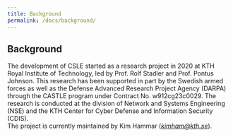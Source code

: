 ```yaml
---
title: Background
permalink: /docs/background/
---
```


## Background

The development of CSLE started as a research project in 2020 at KTH Royal Institute of Technology, 
led by Prof. Rolf Stadler and Prof. Pontus Johnson. 
This research has been supported in part by the Swedish armed forces 
as well as the Defense Advanced Research Project Agency (DARPA) 
through the CASTLE program under Contract No. w912cg23c0029. 
The research is conducted at the division of Network and Systems Engineering (NSE) 
and the KTH Center for Cyber Defense and Information Security (CDIS).  
The project is currently maintained by Kim Hammar (*kimham@kth.se*).
